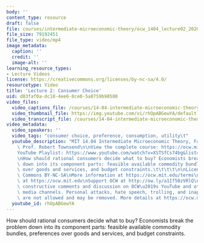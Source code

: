 ```yaml
---
body: ''
content_type: resource
draft: false
file: courses/intermediate-microeconomic-theory/ocw_1404_lecture02_2020sep03_360p_16_9.mp4
file_size: 79192451
file_type: video/mp4
image_metadata:
  caption: ''
  credit: ''
  image-alt: ''
learning_resource_types:
- Lecture Videos
license: https://creativecommons.org/licenses/by-nc-sa/4.0/
resourcetype: Video
title: 'Lecture 2: Consumer Choice'
uid: d03faf0a-dc18-4ee6-8ce0-5a8759b98580
video_files:
  video_captions_file: /courses/14-04-intermediate-microeconomic-theory-fall-2020/1p8YdajMGCZNJ6MmoNCgq8C3gdTcVJdep_transcript.webvtt
  video_thumbnail_file: https://img.youtube.com/vi/rhOpABGewYA/default.jpg
  video_transcript_file: /courses/14-04-intermediate-microeconomic-theory-fall-2020/1p8YdajMGCZNJ6MmoNCgq8C3gdTcVJdep_transcript.pdf
video_metadata:
  video_speakers: ''
  video_tags: "consumer choice, preference, consumption, utility\t"
  youtube_description: "MIT 14.04 Intermediate Microeconomic Theory, Fall 2020\nInstructor:\
    \ Prof. Robert Townsend\n\nView the complete course: https://ocw.mit.edu/courses/14-04-intermediate-microeconomic-theory-fall-2020/\n\
    YouTube Playlist: https://www.youtube.com/watch?v=XSTSfCs74bg&list=PLUl4u3cNGP63wnrKge9vllow3Y2OOOKqF\n\
    \nHow should rational consumers decide what to buy? Economists break the problem\
    \ down into its component parts: feasible available commodity bundles, preferences\
    \ over goods and services, and budget constraints.\t\t\t\t\n\nLicense: Creative\
    \ Commons BY-NC-SA\nMore information at https://ocw.mit.edu/terms\nMore courses\
    \ at https://ocw.mit.edu\nSupport OCW at http://ow.ly/a1If50zVRlQ\n\nWe encourage\
    \ constructive comments and discussion on OCW\u2019s YouTube and other social\
    \ media channels. Personal attacks, hate speech, trolling, and inappropriate comments\
    \ are not allowed and may be removed. More details at https://ocw.mit.edu/comments."
  youtube_id: rhOpABGewYA
---
```

How should rational consumers decide what to buy? Economists break the problem down into its component parts: feasible available commodity bundles, preferences over goods and services, and budget constraints.